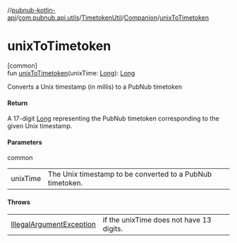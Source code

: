 //[pubnub-kotlin-api](../../../../index.md)/[com.pubnub.api.utils](../../index.md)/[TimetokenUtil](../index.md)/[Companion](index.md)/[unixToTimetoken](unix-to-timetoken.md)

# unixToTimetoken

[common]\
fun [unixToTimetoken](unix-to-timetoken.md)(unixTime: [Long](https://kotlinlang.org/api/core/kotlin-stdlib/kotlin/-long/index.html)): [Long](https://kotlinlang.org/api/core/kotlin-stdlib/kotlin/-long/index.html)

Converts a Unix timestamp (in millis) to a PubNub timetoken

#### Return

A 17-digit [Long](https://kotlinlang.org/api/core/kotlin-stdlib/kotlin/-long/index.html) representing the PubNub timetoken corresponding to the given Unix timestamp.

#### Parameters

common

| | |
|---|---|
| unixTime | The Unix timestamp to be converted to a PubNub timetoken. |

#### Throws

| | |
|---|---|
| [IllegalArgumentException](https://kotlinlang.org/api/core/kotlin-stdlib/kotlin/-illegal-argument-exception/index.html) | if the unixTime does not have 13 digits. |
